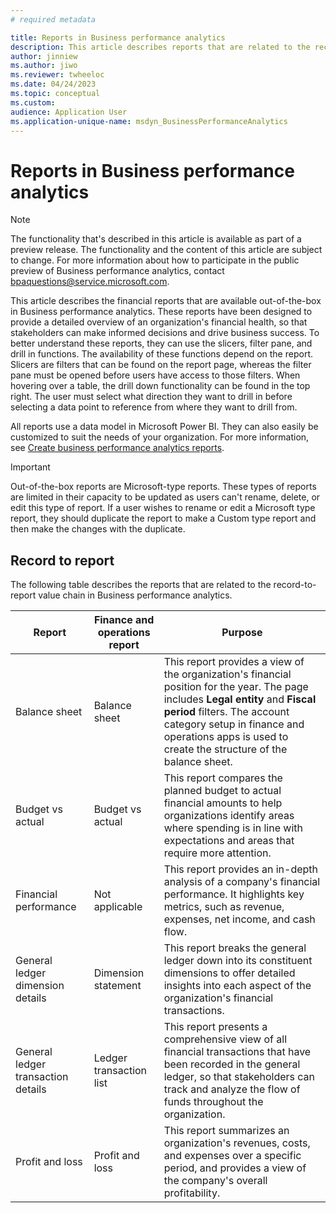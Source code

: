 ```yaml
---
# required metadata

title: Reports in Business performance analytics
description: This article describes reports that are related to the record-to-report value chain in Business performance analytics.
author: jinniew
ms.author: jiwo
ms.reviewer: twheeloc 
ms.date: 04/24/2023
ms.topic: conceptual
ms.custom:
audience: Application User
ms.application-unique-name: msdyn_BusinessPerformanceAnalytics
---
```


# Reports in Business performance analytics

> [!NOTE]
> The functionality that's described in this article is available as part of a preview release. The functionality and the content of this article are subject to change. For more information about how to participate in the public preview of Business performance analytics, contact <bpaquestions@service.microsoft.com>.

This article describes the financial reports that are available out-of-the-box in Business performance analytics. These reports have been designed to provide a detailed overview of an organization's financial health, so that stakeholders can make informed decisions and drive business success. To better understand these reports, they can use the slicers, filter pane, and drill in functions. The availability of these functions depend on the report. Slicers are filters that can be found on the report page, whereas the filter pane must be opened before users have access to those filters. When hovering over a table, the drill down functionality can be found in the top right. The user must select what direction they want to drill in before selecting a data point to reference from where they want to drill from.

All reports use a data model in Microsoft Power BI. They can also easily be customized to suit the needs of your organization. For more information, see [Create business performance analytics reports](how-to-create-and-edit-reports.md).

> [!Important]
> Out-of-the-box reports are Microsoft-type reports. These types of reports are limited in their capacity to be updated as users can't rename, delete, or edit this type of report. If a user wishes to rename or edit a Microsoft type report, they should duplicate the report to make a Custom type report and then make the changes with the duplicate.

## Record to report

The following table describes the reports that are related to the record-to-report value chain in Business performance analytics.

| Report                             | Finance and operations report | Purpose |
| ---------------------------------- | ----------------------------- | ------- |
| Balance sheet                      | Balance sheet                 | This report provides a view of the organization's financial position for the year. The page includes **Legal entity** and **Fiscal period** filters. The account category setup in finance and operations apps is used to create the structure of the balance sheet. |
| Budget vs actual                   | Budget vs actual              | This report compares the planned budget to actual financial amounts to help organizations identify areas where spending is in line with expectations and areas that require more attention. |
| Financial performance              | Not applicable                | This report provides an in-depth analysis of a company's financial performance. It highlights key metrics, such as revenue, expenses, net income, and cash flow. |
| General ledger dimension details   | Dimension statement           | This report breaks the general ledger down into its constituent dimensions to offer detailed insights into each aspect of the organization's financial transactions. |
| General ledger transaction details | Ledger transaction list       | This report presents a comprehensive view of all financial transactions that have been recorded in the general ledger, so that stakeholders can track and analyze the flow of funds throughout the organization. |
| Profit and loss                    | Profit and loss               | This report summarizes an organization's revenues, costs, and expenses over a specific period, and provides a view of the company's overall profitability. |
